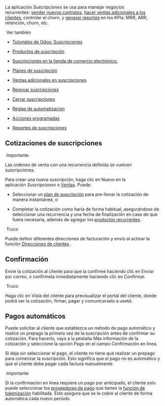La aplicación _Suscripciones_ se usa para manejar negocios recurrentes: [vender nuevos contratos](https://www.odoo.com/documentation/17.0/es/applications/sales/subscriptions.html#subscriptions-quotations), [hacer ventas adicionales a los clientes](https://www.odoo.com/documentation/17.0/es/applications/sales/subscriptions/upselling.html), controlar el churn, y [generar reportes](https://www.odoo.com/documentation/17.0/es/applications/sales/subscriptions/reports.html) en los KPIs: MRR, ARR, retención, churn, etc.

 Ver también

- [Tutoriales de Odoo: Suscripciones](https://www.odoo.com/slides/subscription-20)
    
- [Productos de suscripción](https://www.odoo.com/documentation/17.0/es/applications/sales/subscriptions/products.html)
    
- [Suscripciones en la tienda de comercio electrónico.](https://www.odoo.com/documentation/17.0/es/applications/sales/subscriptions/ecommerce.html)
    
- [Planes de suscripción](https://www.odoo.com/documentation/17.0/es/applications/sales/subscriptions/plans.html)
    
- [Ventas adicionales en suscripciones](https://www.odoo.com/documentation/17.0/es/applications/sales/subscriptions/upselling.html)
    
- [Renovar suscripciones](https://www.odoo.com/documentation/17.0/es/applications/sales/subscriptions/renewals.html)
    
- [Cerrar suscripciones](https://www.odoo.com/documentation/17.0/es/applications/sales/subscriptions/closing.html)
    
- [Reglas de automatización](https://www.odoo.com/documentation/17.0/es/applications/sales/subscriptions/automatic_alerts.html)
    
- [Acciones programadas](https://www.odoo.com/documentation/17.0/es/applications/sales/subscriptions/scheduled_actions.html)
    
- [Reportes de suscripciones](https://www.odoo.com/documentation/17.0/es/applications/sales/subscriptions/reports.html)
    

## Cotizaciones de suscripciones[](https://www.odoo.com/documentation/17.0/es/applications/sales/subscriptions.html#subscription-quotations "Enlazar permanentemente con este título")

 Importante

Las ordenes de venta con una recurrencia definida se vuelven suscripciones.

Para crear una nueva suscripción, haga clic en Nuevo en la aplicación _Suscripciones_ o [Ventas](https://www.odoo.com/documentation/17.0/es/applications/sales.html). Puede:

- Seleccionar un [plan de suscripción](https://www.odoo.com/documentation/17.0/es/applications/sales/subscriptions/plans.html) para pre-llenar la cotización de manera instantánea, o
    
- Completar la cotización como haría de forma habitual, asegurándose de seleccionar una recurrencia y una fecha de finalización en caso de que fuera necesaria, además de agregar los [productos recurrentes](https://www.odoo.com/documentation/17.0/es/applications/sales/subscriptions/products.html).
    

 Truco

Puede definir diferentes direcciones de facturación y envío al activar la función [Direcciones de clientes](https://www.odoo.com/documentation/17.0/es/applications/finance/accounting/customer_invoices/customer_addresses.html) .

## Confirmación[](https://www.odoo.com/documentation/17.0/es/applications/sales/subscriptions.html#confirmation "Enlazar permanentemente con este título")

Envie la cotización al cliente para que la confirme haciendo clic en Enviar por correo, o confírmela inmediatamente haciendo clic en Confirmar.

 Truco

Haga clic en Vista del cliente para previsualizar el portal del cliente, donde podrá ver la cotización, firmar, pagar y comunicarselo a usetd.

## Pagos automáticos[](https://www.odoo.com/documentation/17.0/es/applications/sales/subscriptions.html#automatic-payments "Enlazar permanentemente con este título")

Puede solicitar al cliente que establezca un método de pago automático y realice un prepago la primera vez de la suscripción antes de confirmar su cotización. Para hacerlo, vaya a la pestaña Más información de la cotización y seleccione la opción Pago en el campo Confirmación en línea.

Si deja sin seleccionar el pago, el cliente no tiene que realizar un prepago para comenzar la suscripción. Esto significa que el pago no es automático y que el cliente debe pagar cada factura manualmente.

 Importante

Si la confirmación en línea requiere un pago por anticipado, el cliente solo puede seleccionar los [proveedores de pago](https://www.odoo.com/documentation/17.0/es/applications/finance/payment_providers.html#payment-providers-supported-providers) que tienen la [función de tokenización](https://www.odoo.com/documentation/17.0/es/applications/finance/payment_providers.html#payment-providers-tokenization) habilitada. Esto asegura que se le cobre al cliente de forma automática cada nuevo periodo.